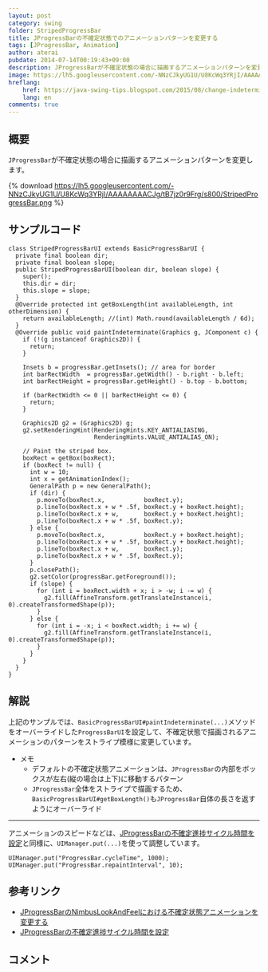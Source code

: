 ```yaml
---
layout: post
category: swing
folder: StripedProgressBar
title: JProgressBarの不確定状態でのアニメーションパターンを変更する
tags: [JProgressBar, Animation]
author: aterai
pubdate: 2014-07-14T00:19:43+09:00
description: JProgressBarが不確定状態の場合に描画するアニメーションパターンを変更します。
image: https://lh5.googleusercontent.com/-NNzCJkyUG1U/U8KcWq3YRjI/AAAAAAAACJg/tB7jz0r9Frg/s800/StripedProgressBar.png
hreflang:
    href: https://java-swing-tips.blogspot.com/2015/08/change-indeterminate-jprogressbar.html
    lang: en
comments: true
---
```

## 概要
`JProgressBar`が不確定状態の場合に描画するアニメーションパターンを変更します。

{% download https://lh5.googleusercontent.com/-NNzCJkyUG1U/U8KcWq3YRjI/AAAAAAAACJg/tB7jz0r9Frg/s800/StripedProgressBar.png %}

## サンプルコード
<pre class="prettyprint"><code>class StripedProgressBarUI extends BasicProgressBarUI {
  private final boolean dir;
  private final boolean slope;
  public StripedProgressBarUI(boolean dir, boolean slope) {
    super();
    this.dir = dir;
    this.slope = slope;
  }
  @Override protected int getBoxLength(int availableLength, int otherDimension) {
    return availableLength; //(int) Math.round(availableLength / 6d);
  }
  @Override public void paintIndeterminate(Graphics g, JComponent c) {
    if (!(g instanceof Graphics2D)) {
      return;
    }

    Insets b = progressBar.getInsets(); // area for border
    int barRectWidth  = progressBar.getWidth() - b.right - b.left;
    int barRectHeight = progressBar.getHeight() - b.top - b.bottom;

    if (barRectWidth &lt;= 0 || barRectHeight &lt;= 0) {
      return;
    }

    Graphics2D g2 = (Graphics2D) g;
    g2.setRenderingHint(RenderingHints.KEY_ANTIALIASING,
                        RenderingHints.VALUE_ANTIALIAS_ON);

    // Paint the striped box.
    boxRect = getBox(boxRect);
    if (boxRect != null) {
      int w = 10;
      int x = getAnimationIndex();
      GeneralPath p = new GeneralPath();
      if (dir) {
        p.moveTo(boxRect.x,           boxRect.y);
        p.lineTo(boxRect.x + w * .5f, boxRect.y + boxRect.height);
        p.lineTo(boxRect.x + w,       boxRect.y + boxRect.height);
        p.lineTo(boxRect.x + w * .5f, boxRect.y);
      } else {
        p.moveTo(boxRect.x,           boxRect.y + boxRect.height);
        p.lineTo(boxRect.x + w * .5f, boxRect.y + boxRect.height);
        p.lineTo(boxRect.x + w,       boxRect.y);
        p.lineTo(boxRect.x + w * .5f, boxRect.y);
      }
      p.closePath();
      g2.setColor(progressBar.getForeground());
      if (slope) {
        for (int i = boxRect.width + x; i &gt; -w; i -= w) {
          g2.fill(AffineTransform.getTranslateInstance(i, 0).createTransformedShape(p));
        }
      } else {
        for (int i = -x; i &lt; boxRect.width; i += w) {
          g2.fill(AffineTransform.getTranslateInstance(i, 0).createTransformedShape(p));
        }
      }
    }
  }
}
</code></pre>

## 解説
上記のサンプルでは、`BasicProgressBarUI#paintIndeterminate(...)`メソッドをオーバーライドした`ProgressBarUI`を設定して、不確定状態で描画されるアニメーションのパターンをストライプ模様に変更しています。

- メモ
    - デフォルトの不確定状態アニメーションは、`JProgressBar`の内部をボックスが左右(縦の場合は上下)に移動するパターン
    - `JProgressBar`全体をストライプで描画するため、`BasicProgressBarUI#getBoxLength()`も`JProgressBar`自体の長さを返すようにオーバーライド

<!-- dummy comment line for breaking list -->

- - - -
アニメーションのスピードなどは、[JProgressBarの不確定進捗サイクル時間を設定](https://ateraimemo.com/Swing/IndeterminateCycleTime.html)と同様に、`UIManager.put(...)`を使って調整しています。

<pre class="prettyprint"><code>UIManager.put("ProgressBar.cycleTime", 1000);
UIManager.put("ProgressBar.repaintInterval", 10);
</code></pre>

## 参考リンク
- [JProgressBarのNimbusLookAndFeelにおける不確定状態アニメーションを変更する](https://ateraimemo.com/Swing/IndeterminateRegionPainter.html)
- [JProgressBarの不確定進捗サイクル時間を設定](https://ateraimemo.com/Swing/IndeterminateCycleTime.html)

<!-- dummy comment line for breaking list -->

## コメント
